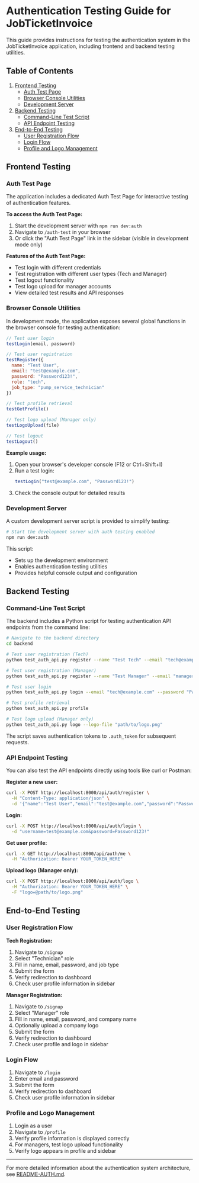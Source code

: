 # Authentication Testing Guide for JobTicketInvoice

This guide provides instructions for testing the authentication system in the JobTicketInvoice application, including frontend and backend testing utilities.

## Table of Contents

1. [Frontend Testing](#frontend-testing)
   - [Auth Test Page](#auth-test-page)
   - [Browser Console Utilities](#browser-console-utilities)
   - [Development Server](#development-server)
2. [Backend Testing](#backend-testing)
   - [Command-Line Test Script](#command-line-test-script)
   - [API Endpoint Testing](#api-endpoint-testing)
3. [End-to-End Testing](#end-to-end-testing)
   - [User Registration Flow](#user-registration-flow)
   - [Login Flow](#login-flow)
   - [Profile and Logo Management](#profile-and-logo-management)

## Frontend Testing

### Auth Test Page

The application includes a dedicated Auth Test Page for interactive testing of authentication features.

**To access the Auth Test Page:**

1. Start the development server with `npm run dev:auth`
2. Navigate to `/auth-test` in your browser
3. Or click the "Auth Test Page" link in the sidebar (visible in development mode only)

**Features of the Auth Test Page:**

- Test login with different credentials
- Test registration with different user types (Tech and Manager)
- Test logout functionality
- Test logo upload for manager accounts
- View detailed test results and API responses

### Browser Console Utilities

In development mode, the application exposes several global functions in the browser console for testing authentication:

```javascript
// Test user login
testLogin(email, password)

// Test user registration
testRegister({
  name: "Test User",
  email: "test@example.com",
  password: "Password123!",
  role: "tech",
  job_type: "pump_service_technician"
})

// Test profile retrieval
testGetProfile()

// Test logo upload (Manager only)
testLogoUpload(file)

// Test logout
testLogout()
```

**Example usage:**

1. Open your browser's developer console (F12 or Ctrl+Shift+I)
2. Run a test login:
   ```javascript
   testLogin("test@example.com", "Password123!")
   ```
3. Check the console output for detailed results

### Development Server

A custom development server script is provided to simplify testing:

```bash
# Start the development server with auth testing enabled
npm run dev:auth
```

This script:
- Sets up the development environment
- Enables authentication testing utilities
- Provides helpful console output and configuration

## Backend Testing

### Command-Line Test Script

The backend includes a Python script for testing authentication API endpoints from the command line:

```bash
# Navigate to the backend directory
cd backend

# Test user registration (Tech)
python test_auth_api.py register --name "Test Tech" --email "tech@example.com" --password "Password123!" --role "tech" --job-type "pump_service_technician" --save-token

# Test user registration (Manager)
python test_auth_api.py register --name "Test Manager" --email "manager@example.com" --password "Password123!" --role "manager" --company-name "Test Company" --save-token

# Test user login
python test_auth_api.py login --email "tech@example.com" --password "Password123!" --save-token

# Test profile retrieval
python test_auth_api.py profile

# Test logo upload (Manager only)
python test_auth_api.py logo --logo-file "path/to/logo.png"
```

The script saves authentication tokens to `.auth_token` for subsequent requests.

### API Endpoint Testing

You can also test the API endpoints directly using tools like curl or Postman:

**Register a new user:**
```bash
curl -X POST http://localhost:8000/api/auth/register \
  -H "Content-Type: application/json" \
  -d '{"name":"Test User","email":"test@example.com","password":"Password123!","role":"tech","job_type":"pump_service_technician"}'
```

**Login:**
```bash
curl -X POST http://localhost:8000/api/auth/login \
  -d "username=test@example.com&password=Password123!"
```

**Get user profile:**
```bash
curl -X GET http://localhost:8000/api/auth/me \
  -H "Authorization: Bearer YOUR_TOKEN_HERE"
```

**Upload logo (Manager only):**
```bash
curl -X POST http://localhost:8000/api/auth/logo \
  -H "Authorization: Bearer YOUR_TOKEN_HERE" \
  -F "logo=@path/to/logo.png"
```

## End-to-End Testing

### User Registration Flow

**Tech Registration:**
1. Navigate to `/signup`
2. Select "Technician" role
3. Fill in name, email, password, and job type
4. Submit the form
5. Verify redirection to dashboard
6. Check user profile information in sidebar

**Manager Registration:**
1. Navigate to `/signup`
2. Select "Manager" role
3. Fill in name, email, password, and company name
4. Optionally upload a company logo
5. Submit the form
6. Verify redirection to dashboard
7. Check user profile and logo in sidebar

### Login Flow

1. Navigate to `/login`
2. Enter email and password
3. Submit the form
4. Verify redirection to dashboard
5. Check user profile information in sidebar

### Profile and Logo Management

1. Login as a user
2. Navigate to `/profile`
3. Verify profile information is displayed correctly
4. For managers, test logo upload functionality
5. Verify logo appears in profile and sidebar

---

For more detailed information about the authentication system architecture, see [README-AUTH.md](./frontend/README-AUTH.md).
